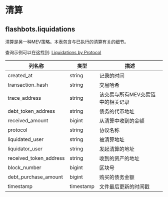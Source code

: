 # 清算
## **flashbots.liquidations**

清算是另一种MEV策略。本表包含与已执行的清算有关的细节。

查询示例可以在这找到: [Liquidations by Protocol](https://dune.com/queries/625715/1166880)

| **列名称**          | **类型**  | **描述**                                                                                                     |
| ------------------------ | --------- | ------------------------------------------------------------------------------------------------------------------- |
| created\_at              | string    | 记录的时间                                                                                        |
| transaction\_hash        | string    | 交易哈希                                                                                                    |
| trace\_address           | string    |该交易与所有MEV交易链中的相关记录|
| debt\_token\_address     | string    |债务的代币地址                                                                        |
| received\_amount         | bigint    | 从清算中收到的金额                                                                                |
| protocol                 | string    | 协议名称                                                                                                   |
| liquidated\_user         | string    | 被清算地址                                                                                     |
| liquidator\_user         | string    | 发起清算的地址                                                                                      |
| received\_token\_address | string    | 收到的资产的地址                                                                                       |
| block\_number            | bigint    | 区块号                                                                                                        |
| debt\_purchase\_amount   | bigint    | 购买的债务金额                                                                                            |
| timestamp                | timestamp | 文件最后更新的时间戳                                                                          |
